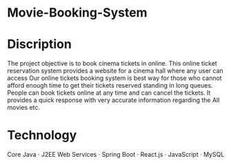 # Movie-Booking-System

# Discription 
The project objective is to book cinema tickets in online. This online ticket reservation system provides a website for a cinema hall where any user can access Our online tickets booking system is best way for those who cannot afford enough time to get their tickets reserved standing in long queues. People can book tickets online at any time and can cancel the tickets. It provides a quick response with very accurate information regarding the All movies etc.

# Technology
 Core Java · J2EE Web Services · Spring Boot · React.js · JavaScript · MySQL
 
